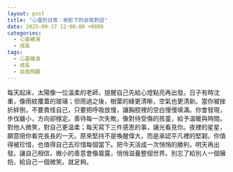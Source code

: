 ```yaml
---
layout: post
title: "心靈的日常：樹影下的自我對話"
date: 2025-09-17 12:00:00 +0800
categories:
  - 心靈雞湯
  - 成長
tags:
  - 心靈雞湯
  - 成長
  - 自我照顧
---
```


每天起床，太陽像一位溫柔的老師，提醒自己先給心燈點亮再出發。日子有時沈重，像雨紋覆蓋的玻璃；但雨過之後，樹葉的綠更清晰，空氣也更清新。當你被挫折絆倒，不要責怪自己，只要把呼吸放慢，讓胸腔裡的空白慢慢填滿。你會發現，步伐雖小，方向卻穩定。善待每一次失敗，像對待受傷的孩童，給予溫暖與時間。對他人微笑，對自己更温柔；每天寫下三件感恩的事，讓光看見你。夜裡的星星，願意陪你看完長長的一天。原來堅持不是喚醒偉大，而是承認平凡裡的堅韌。你值得被珍惜，也值得自己去珍惜每個當下。把今天活成一次悄悄的勝利，明天再出發。讓自己相信，微小的善意會像晨露，悄悄滋養整個世界。別忘了給別人一個擁抱，給自己一個微笑。就足夠。